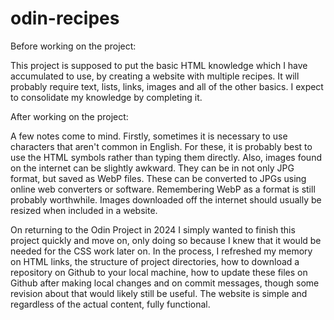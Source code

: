 # odin-recipes
Before working on the project: 

This project is supposed to put the basic HTML knowledge which I have accumulated to use, by creating a website with multiple recipes. It will probably require text, lists, links, images and all of the other basics. I expect to consolidate my knowledge by completing it.

After working on the project:

A few notes come to mind. Firstly, sometimes it is necessary to use characters that aren't common in English. For these, it is probably best to use the HTML symbols rather than typing them directly. Also, images found on the internet can be slightly awkward. They can be in not only JPG format, but saved as WebP files. These can be converted to JPGs using online web converters or software. Remembering WebP as a format is still probably worthwhile. Images downloaded off the internet should usually be resized when included in a website.

On returning to the Odin Project in 2024 I simply wanted to finish this project quickly and move on, only doing so because I knew that it would be needed for the CSS work later on. In the process, I refreshed my memory on HTML links, the structure of project directories, how to download a repository on Github to your local machine, how to update these files on Github after making local changes and on commit messages, though some revision about that would likely still be useful. The website is simple and regardless of the actual content, fully functional.
